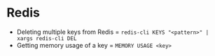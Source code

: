 # Redis

- Deleting multiple keys from Redis = `redis-cli KEYS "<pattern>" | xargs redis-cli DEL`
- Getting memory usage of a key = `MEMORY USAGE <key>`

